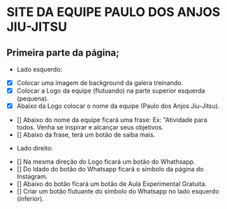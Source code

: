 # SITE DA EQUIPE PAULO DOS ANJOS JIU-JITSU

## Primeira parte da página;

* Lado esquerdo:

- [x] Colocar uma imagem de background da galera treinando.
- [x] Colocar a Logo da equipe (flutuando) na parte superior esquerda (pequena).
- [x] Abaixo da Logo  colocar o nome da equipe (Paulo dos Anjos Jiu-Jitsu).
- [] Abaixo do nome da equipe ficará uma frase: Ex: "Atividade para todos. 
    Venha  se inspirar e alcançar seus objetivos.
- [] Abaixo da frase, terá um botão de saiba mais.


* Lado direito:

- [] Na mesma direção do Logo ficará um botão do Whathsapp.
- [] Do ldado do botão do Whatsapp ficará o símbolo da página do Instagram.
- [] Abaixo do botão ficará um botão de Aula Experimental Gratuita.
- [] Criar um botão flutuante do símbolo do Whatsapp no lado esquerdo (inferior).